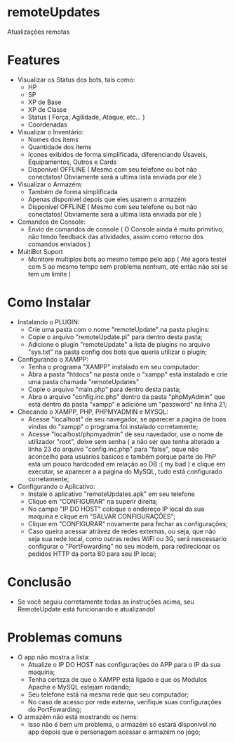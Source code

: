 # remoteUpdates
Atualizações remotas

# Features
  - Visualizar os Status dos bots, tais como:
    - HP
    - SP
    - XP de Base
    - XP de Classe
    - Status ( Força, Agilidade, Ataque, etc... )
    - Coordenadas
  - Visualizar o Inventário:
    - Nomes dos items
    - Quantidade dos items
    - Icones exibidos de forma simplificada, diferenciando Úsaveis, Equipamentos, Outros e Cards
    - Disponivel OFFLINE ( Mesmo com seu telefone ou bot não conectatos! Obviamente será a ultima lista enviada por ele )
  - Visualizar o Armazém:
    - Também de forma simplificada
    - Apenas disponivel depois que eles usarem o armazém
    - Disponivel OFFLINE ( Mesmo com seu telefone ou bot não conectatos! Obviamente será a ultima lista enviada por ele )
  - Comandos de Console:
    - Envio de comandos de console ( O Console ainda é muito primitivo, não tendo feedback das atividades, assim como retorno
      dos comandos enviados )
  - MultiBot Suport
    - Monitore multiplos bots ao mesmo tempo pelo app ( Até agora testei com 5 ao mesmo tempo sem problema nenhum, até então não sei se tem um limite )
      
# Como Instalar
  - Instalando o PLUGIN:
    - Crie uma pasta com o nome "remoteUpdate" na pasta plugins:
    - Copie o arquivo "remoteUpdate.pl" para dentro desta pasta;
    - Adicione o plugin "remoteUpdate" a lista de plugins no arquivo "sys.txt" na pasta config dos bots que queria utilizar o plugin;
  - Configurando o XAMPP:
    - Tenha o programa "XAMPP" instalado em seu computador:
    - Abra a pasta "htdocs" na pasta onde o "xampp" está instalado e crie uma pasta chamada "remoteUpdates"
    - Copie o arquivo "main.php" para dentro desta pasta;
    - Abra o arquivo "config.inc.php" dentro da pasta "phpMyAdmin" que está dentro da pasta "xampp" e adicione um "password" na linha 21;
  - Checando o XAMPP, PHP, PHPMYADMIN e MYSQL:
    - Acesse "localhost" de seu navegador, se aparecer a pagina de boas vindas do "xampp" o programa foi instalado corretamente;
    - Acesse "localhost/phpmyadmin" de seu navedador, use o nome de utilizador "root", deixe sem senha ( a não ser que tenha alterado a       linha 23 do arquivo "config.inc.php" para "false", oque não aconcelho para usuarios basicos e também porque parte do PhP está um pouco hardcoded em relação ao DB :( my bad ) e clique em executar, se aparecer a
    a pagina do MySQL, tudo está configurado corretamente;
  - Configurando o Aplicativo:
    - Instale o aplicativo "remoteUpdates.apk" em seu telefone
    - Clique em "CONFIGURAR" na superir direita;
    - No campo "IP DO HOST" coloque o endereço IP local da sua maquina e clique em "SALVAR CONFIGURAÇÕES";
    - Clique em "CONFIGURAR" novamente para fechar as configurações;
    - Caso queira acessar atrávez de redes externas, ou seja, que não seja sua rede local, como outras redes WiFi ou 3G, será
    nescessario configurar o "PortFowarding" no seu modem, para redirecionar os pedidos HTTP da porta 80 para seu IP local;
    
# Conclusão
  - Se você seguiu corretamente todas as instruções acima, seu RemoteUpdate está funcionando e atualizando!
  
# Problemas comuns
  - O app não mostra a lista:
    - Atualize o IP DO HOST nas configurações do APP para o IP da sua maquina;
    - Tenha certeza de que o XAMPP está ligado e que os Modulos Apache e MySQL estejam rodando;
    - Seu telefone está na mesma rede que seu computador;
    - No caso de acesso por rede externa, verifique suas configurações do PortFowarding;
  - O armazém não está mostrando os items:
    - Isso não é bem um problema, o armazém só estará disponivel no app depois que o personagem acessar o armazém no jogo;
